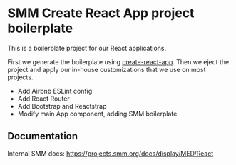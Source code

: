 # SMM Create React App project boilerplate

This is a boilerplate project for our React applications.

First we generate the boilerplate using [create-react-app](https://github.com/facebook/create-react-app). Then we eject the project and apply our in-house customizations that we use on most projects.

 - Add Airbnb ESLint config
 - Add React Router
 - Add Bootstrap and Reactstrap
 - Modify main App component, adding SMM boilerplate

## Documentation
Internal SMM docs: https://projects.smm.org/docs/display/MED/React

